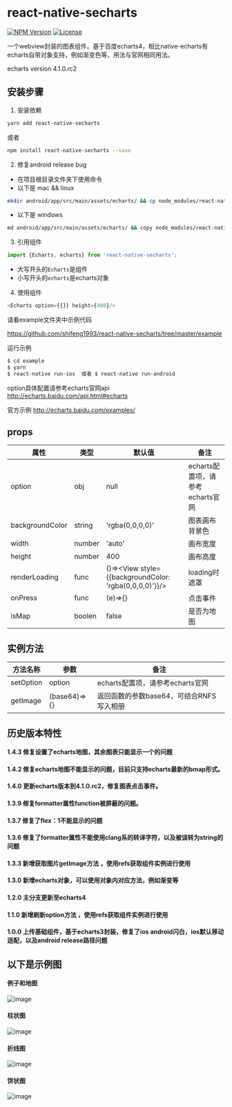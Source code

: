 # react-native-secharts
[![NPM Version](https://img.shields.io/npm/v/react-native-secharts.svg?style=flat)](https://www.npmjs.com/package/react-native-secharts)
  [![License](http://img.shields.io/npm/l/react-native-secharts.svg?style=flat)](https://github.com/shifeng1993/react-native-echarts/blob/master/LICENSE)
  
一个webview封装的图表组件。基于百度echarts4，相比native-echarts有echarts自带对象支持，例如渐变色等，用法与官网相同用法。

echarts version 4.1.0.rc2

## 安装步骤

1. 安装依赖
  ```bash
  yarn add react-native-secharts
  ```
  或者
  ```bash
  npm install react-native-secharts --save
  ```
2. 修复android release bug
- 在项目根目录文件夹下使用命令
- 以下是 mac && linux 
```bash
mkdir android/app/src/main/assets/echarts/ && cp node_modules/react-native-secharts/main/dist/index.html android/app/src/main/assets/echarts/ && cp node_modules/react-native-secharts/main/dist/Bmap.html android/app/src/main/assets/echarts/
```
- 以下是 windows
```bash
md android/app/src/main/assets/echarts/ && copy node_modules/react-native-secharts/main/dist/index.html android/app/src/main/assets/echarts/ && copy node_modules/react-native-secharts/main/dist/Bmap.html android/app/src/main/assets/echarts/
```

3. 引用组件
```javascript
import {Echarts, echarts} from 'react-native-secharts';
```
- 大写开头的`Echarts`是组件
- 小写开头的`echarts`是echarts对象

4. 使用组件
```javascript
<Echarts option={{}} height={400}/>
```
请看example文件夹中示例代码  

https://github.com/shifeng1993/react-native-secharts/tree/master/example

运行示例
```bash
$ cd example
$ yarn
$ react-native run-ios  或者 $ react-native run-android  
```
option具体配置请参考echarts官网api http://echarts.baidu.com/api.html#echarts

官方示例 http://echarts.baidu.com/examples/

## props

| 属性             | 类型    | 默认值                                                   | 备注 |
| -------------   | ------- | -------------                                           | ------------- |
| option          | obj     | null                                                    | echarts配置项，请参考echarts官网  |
| backgroundColor | string  | 'rgba(0,0,0,0)'                                         | 图表画布背景色 |
| width           | number  | 'auto'                                                  | 画布宽度  |
| height          | number  | 400                                                     | 画布高度  |
| renderLoading   | func    | ()=><View style={{backgroundColor: 'rgba(0,0,0,0)'}}/>  | loading时遮罩  |
| onPress         | func    | (e)=>{}                                                 | 点击事件  |
| isMap           | boolen  | false                                                   | 是否为地图  |


## 实例方法
| 方法名称             | 参数    | 备注 |
| -------------   | ------- | ------------- |
| setOption         | option     |  echarts配置项，请参考echarts官网  |
| getImage         | (base64)=>{}     |  返回函数的参数base64，可结合RNFS写入相册  |


## 历史版本特性
#### 1.4.3  修复设置了echarts地图，其余图表只能显示一个的问题
#### 1.4.2  修复echarts地图不能显示的问题，目前只支持echarts最新的bmap形式。
#### 1.4.0  更新echarts版本到4.1.0.rc2，修复图表点击事件。
#### 1.3.9  修复formatter属性function被屏蔽的问题。
#### 1.3.7  修复了flex：1不能显示的问题
#### 1.3.6  修复了formatter属性不能使用clang系的转译字符，以及被误转为string的问题
#### 1.3.3  新增获取图片getImage方法 ，使用refs获取组件实例进行使用
#### 1.3.0  新增echarts对象，可以使用对象内对应方法，例如渐变等
#### 1.2.0  主分支更新至echarts4
#### 1.1.0  新增刷新option方法 ，使用refs获取组件实例进行使用
#### 1.0.0  上传基础组件，基于echarts3封装，修复了ios android闪白，ios默认移动适配，以及android release路径问题


## 以下是示例图

#### 例子和地图
![image](https://github.com/shifeng1993/react-native-echarts/blob/master/image/4.gif )

#### 柱状图
![image](https://github.com/shifeng1993/react-native-echarts/blob/master/image/1.gif )

#### 折线图
![image](https://github.com/shifeng1993/react-native-echarts/blob/master/image/2.gif )

#### 饼状图
![image](https://github.com/shifeng1993/react-native-echarts/blob/master/image/3.gif )
